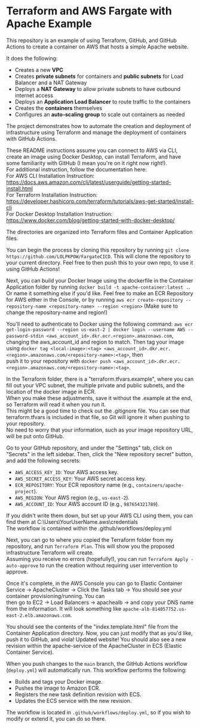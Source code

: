 # Terraform and AWS Fargate with Apache Example
  
This repository is an example of using Terraform, GitHub, and GitHub Actions to create a container on AWS that hosts a simple Apache website.  
  
It does the following:  
  
- Creates a new **VPC**  
- Creates **private subnets** for containers and **public subnets** for Load Balancer and a NAT Gateway  
- Deploys a **NAT Gateway** to allow private subnets to have outbound internet access  
- Deploys an **Application Load Balancer** to route traffic to the containers  
- Creates the **containers** themselves  
- Configures an **auto-scaling group** to scale out containers as needed  
  
The project demonstrates how to automate the creation and deployment of infrastructure using Terraform and manage the deployment of containers with GitHub Actions.  
  
These README instructions assume you can connect to AWS via CLI, create an image using Docker Desktop, can install Terraform, and have some familiarity with GitHub (I mean you're on it right now right!).   
For additional instruction, follow the documentation here:  
For AWS CLI Installation Instruction: https://docs.aws.amazon.com/cli/latest/userguide/getting-started-install.html  
For Terraform Installation Instruction: https://developer.hashicorp.com/terraform/tutorials/aws-get-started/install-cli  
For Docker Desktop Installation Instruction: https://www.docker.com/blog/getting-started-with-docker-desktop/  
  
The directories are organized into Terraform files and Container Application files.  
  
You can begin the process by cloning this repository by running `git clone https://github.com/LOLPKPOW/FargateCICD`. This will clone the repository to your current directory.
Feel free to then push this to your own repo, to use it using GitHub Actions!  
  
Next, you can build your Docker Image using the dockerfile in the Container Application folder by running `docker build -t apache-container:latest .`. Or name it something else if you'd like. Feel free to make an ECR Repository for AWS either in the Console, or by running `aws ecr create-repository --repository-name <repository-name> --region <region>` (Make sure to change the repository-name and region!)  
  
You'll need to authenticate to Docker using the following command: `aws ecr get-login-password --region us-east-2 | docker login --username AWS --password-stdin <aws_account_id>.dkr.ecr.<region>.amazonaws.com`,   
changing the aws_account_id and region to match. Then tag your image using `docker tag <local-image>:<tag> <aws_account_id>.dkr.ecr.<region>.amazonaws.com/<repository-name>:<tag>`, then  
push it to your repository with `docker push <aws_account_id>.dkr.ecr.<region>.amazonaws.com/<repository-name>:<tag>`.  
  
In the Terraform folder, there is a "terraform.tfvars.example", where you can fill out your VPC subnet, the multiple private and public subnets, and the location of the docker image in ECR.  
When you make these adjustments, save it without the .example at the end, so Terraform will read it when you run it.  
This might be a good time to check out the .gitignore file. You can see that terraform.tfvars is included in that file, so Git will ignore it when pushing to your repository.  
No need to worry that your information, such as your image repository URL, will be put onto GitHub.  
  
Go to your GitHub repository, and under the "Settings" tab, click on "Secrets" in the left sidebar.
Then, click the "New repository secret" button, and add the following secrets:
- `AWS_ACCESS_KEY_ID`: Your AWS access key.
- `AWS_SECRET_ACCESS_KEY`: Your AWS secret access key.
- `ECR_REPOSITORY`: Your ECR repository name (e.g., `containers/apache-project`).
- `AWS_REGION`: Your AWS region (e.g., `us-east-2`).
- `AWS_ACCOUNT_ID`: Your AWS account ID (e.g., `987654321789`).
  
If you didn't write them down, but set up your AWS CLI using them, you can find them at C:\Users\YourUserName\.aws\credentials  
The workflow is contained within the .github/workflows/deploy.yml 
  
Next, you can go to where you copied the Terraform folder from my repository, and run `Terraform Plan`. This will show you the proposed infrastructure Terraform will create.  
Assuming you receive no errors (hopefully!), you can run `Terraform Apply -auto-approve` to run the creation without requiring user intervention to approve.  
  
Once it's complete, in the AWS Console you can go to Elastic Container Service -> ApacheCluster -> Click the Tasks tab -> You should see your container provisioning/running. You can  
then go to EC2 -> Load Balancers -> apachealb -> and copy your DNS name from the information. It will look something like `apache-alb-814057752.us-east-2.elb.amazonaws.com`.  
  
You should see the contents of the "index.template.html" file from the Container Application directory. Now, you can just modify that as you'd like, push it to GitHub, and viola! Updated website! You should also see a new revision within the apache-service of the ApacheCluster in ECS (Elastic Container Service).  
  
  When you push changes to the `main` branch, the GitHub Actions workflow (`deploy.yml`) will automatically run. This workflow performs the following:
- Builds and tags your Docker image.
- Pushes the image to Amazon ECR.
- Registers the new task definition revision with ECS.
- Updates the ECS service with the new revision.

The workflow is located in `.github/workflows/deploy.yml`, so if you wish to modify or extend it, you can do so there.
